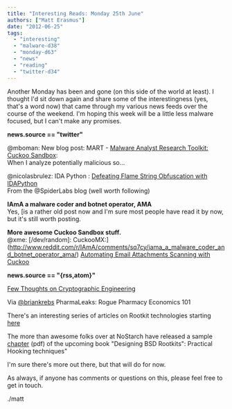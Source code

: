 ```yaml
---
title: "Interesting Reads: Monday 25th June"
authors: ["Matt Erasmus"]
date: "2012-06-25"
tags: 
  - "interesting"
  - "malware-d38"
  - "monday-d63"
  - "news"
  - "reading"
  - "twitter-d34"
---
```


Another Monday has been and gone (on this side of the world at least). I thought I'd sit down again and share some of the interestingness (yes, that's a word now) that came through my various news feeds over the course of the weekend. I'm hoping this week will be a little less malware focused, but I can't make any promises.  
  
  
**news.source == "twitter"**  
  
  
  
@mboman: New blog post: MART - [Malware Analyst Research Toolkit: Cuckoo Sandbox](http://blog.michaelboman.org/2012/06/mart-malware-analyst-research-toolkit_25.html):  
When I analyze potentially malicious so...  
  
@nicolasbrulez: IDA Python : [Defeating Flame String Obfuscation with IDAPython](http://blog.spiderlabs.com/2012/06/defeating-flame-string-obfuscation-with-idapython.html)  
From the @SpiderLabs blog (well worth following)  
  
**IAmA a malware coder and botnet operator, AMA**  
Yes, [is a rather old post now and I'm sure most people have read it by now, but it's still worth posting.  
  
**More awesome Cuckoo Sandbox stuff.**  
@xme: \[/dev/random\]: CuckooMX:](http://www.reddit.com/r/IAmA/comments/sq7cy/iama_a_malware_coder_and_botnet_operator_ama/) [Automating Email Attachments Scanning with Cuckoo](http://blog.rootshell.be/2012/06/20/cuckoomx-automating-email-attachments-scanning-with-cuckoo/)  
  
  
  
**news.source == "{rss,atom}"**  
  
  
  
[Few Thoughts on Cryptographic Engineering](http://blog.cryptographyengineering.com/2012/06/bad-couple-of-years-for-cryptographic.html)  
  
Via [@briankrebs](http://krebsonsecurity.com/2012/06/pharmaleaks-rogue-pharmacy-economics-101/) PharmaLeaks: Rogue Pharmacy Economics 101  
  
There's an interesting series of articles on Rootkit technologies starting [here](http://www.lavasoft.com/mylavasoft/securitycenter/whitepapers/an-analysis-of-rootkit-technologies-part-1)  
  
The more than awesome folks over at NoStarch have released a sample [chapter](http://nostarch.com/download/rootkits_ch2.pdf) (pdf) of the upcoming book "Designing BSD Rootkits": Practical Hooking techniques"  
  
  
I'm sure there's more out there, but that will do for now.  
  
As always, if anyone has comments or questions on this, please feel free to get in touch.  
  
./matt
